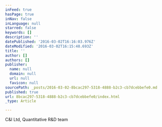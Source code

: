 ```yaml
---
inFeed: true
hasPage: true
inNav: false
inLanguage: null
starred: false
keywords: []
description: ''
datePublished: '2016-03-02T16:16:03.976Z'
dateModified: '2016-03-02T16:15:48.693Z'
title: ''
author: []
authors: []
publisher:
  name: null
  domain: null
  url: null
  favicon: null
sourcePath: _posts/2016-03-02-8bcac297-5318-4888-b2c3-cb7dcebbefe0.md
published: true
url: 8bcac297-5318-4888-b2c3-cb7dcebbefe0/index.html
_type: Article

---
```

C&I Ltd, Quantitative R&D team